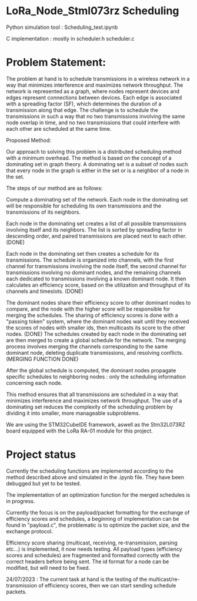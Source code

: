 # LoRa_Node_Stml073rz Scheduling

Python simulation tool : Scheduling_test.ipynb

C implementation : mostly in scheduler.h scheduler.c


# Problem Statement:

The problem at hand is to schedule transmissions in a wireless network in a way that minimizes interference and maximizes network throughput. The network is represented as a graph, where nodes represent devices and edges represent connections between devices. Each edge is associated with a spreading factor (SF), which determines the duration of a transmission along that edge. The challenge is to schedule the transmissions in such a way that no two transmissions involving the same node overlap in time, and no two transmissions that could interfere with each other are scheduled at the same time.

Proposed Method:

Our approach to solving this problem is a distributed scheduling method with a minimum overhead. The method is based on the concept of a dominating set in graph theory. A dominating set is a subset of nodes such that every node in the graph is either in the set or is a neighbor of a node in the set.

The steps of our method are as follows:

Compute a dominating set of the network. Each node in the dominating set will be responsible for scheduling its own transmissions and the transmissions of its neighbors. 

Each node in the dominating set creates a list of all possible transmissions involving itself and its neighbors. The list is sorted by spreading factor in descending order, and paired transmissions are placed next to each other. (DONE)

Each node in the dominating set then creates a schedule for its transmissions. The schedule is organized into channels, with the first channel for transmissions involving the node itself, the second channel for transmissions involving no dominant nodes, and the remaining channels each dedicated to transmissions involving a known dominant node. It then calculates an efficiency score, based on the utilization and throughput of its channels and timeslots. (DONE)

The dominant nodes share their efficiency score to other dominant nodes to compare, and the node with the higher score will be responsible for merging the schedules. The sharing of efficiency scores is done with a "passing token" system, where the dominant nodes wait until they received the scores of nodes with smaller ids, then multicasts its score to the other nodes. (DONE)
The schedules created by each node in the dominating set are then merged to create a global schedule for the network. The merging process involves merging the channels corresponding to the same dominant node, deleting duplicate transmissions, and resolving conflicts. (MERGING FUNCTION DONE)

After the global schedule is computed, the dominant nodes propagate specific schedules to neighboring nodes : only the scheduling information concerning each node.

This method ensures that all transmissions are scheduled in a way that minimizes interference and maximizes network throughput. The use of a dominating set reduces the complexity of the scheduling problem by dividing it into smaller, more manageable subproblems.

We are using the STM32CubeIDE framework, aswell as the Stm32L073RZ board equipped with the LoRa RA-01 module for this project.

# Project status

Currently the scheduling functions are implemented according to the method described above and simulated in the .ipynb file. They have been debugged but yet to be tested.

The implementation of an optimization function for the merged schedules is in progress.

Currently the focus is on the payload/packet formatting for the exchange of efficiency scores and schedules, a beginning of implementation can be found in "payload.c", the problematic is to optimize the packet size, and the exchange protocol.

Efficiency score sharing (multicast, receiving, re-transmission, parsing etc...) is implemented, it now needs testing.
All payload types (efficiency scores and schedules) are fragmented and formatted correctly with the correct headers before being sent. 
The id format for a node can be modified, but will need to be fixed.

24/07/2023 : The current task at hand is the testing of the multicast/re-transmission of efficiency scores, then we can start sending schedule packets.

